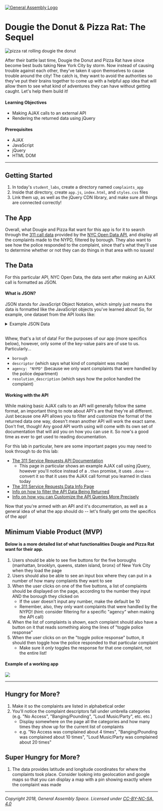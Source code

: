 [![General Assembly Logo](/ga_cog.png)](https://generalassemb.ly)

# Dougie the Donut & Pizza Rat: The Sequel

![pizza rat rolling dougie the donut](https://imgur.com/3vFgM5x.png)

After their battle last time, Dougie the Donut and Pizza Rat have since become best buds taking New York City by storm. Now instead of causing trouble against each other, they've taken it upon themselves to cause trouble around the city! The catch is, they want to avoid the authorities so they've put their brains together to come up with a helpful app idea that will allow them to see what kind of adventures they can have without getting caught. Let's help them build it! 

#### Learning Objectives

- Making AJAX calls to an external API 
- Rendering the returned data using jQuery

#### Prerequisites

- AJAX
- JavaScript
- jQuery
- HTML DOM

---

## Getting Started

1. In today's `student_labs`, create a directory named `complaints_app` 
1. Inside that directory, create `app.js`, `index.html`, and `styles.css` files 
1. Link them up, as well as the jQuery CDN library, and make sure all things are connected correctly! 

## The App 

Overall, what Dougie and Pizza Rat want for this app is for it to search through the [311 call data](https://data.cityofnewyork.us/Social-Services/311-Service-Requests-from-2010-to-Present/erm2-nwe9) provided by the [NYC Open Data API](http://opendata.cityofnewyork.us/), and display all the complaints made to the NYPD, filtered by borough. They also want to see how the police responded to the complaint, since that's what they'll use to determine whether or not they can do things in that area with no issues! 

## The Data 

For this particular API, NYC Open Data, the data sent after making an AJAX call is formatted as JSON. 

#### What is JSON? 

JSON stands for JavaScript Object Notation, which simply just means the data is formatted like the JavaScript objects you've learned about! So, for example, one dataset from the API looks like: 

<details><summary>Example JSON Data</summary>
  <strong>When collapsed</strong>
  <img src="https://i.imgur.com/9Xa3jAv.png"> 
  <strong>When opened to see all the key-value pairs</strong>
  <img src="https://i.imgur.com/wksEBdq.png">
</details>
<br>

Whew, that's a lot of data! For the purposes of our app (more specifics below), however, only some of the key-value pairs are of use to us. Particularly...
  * `borough`
  * `descriptor` (which says what kind of complaint was made)
  * `agency: "NYPD"` (because we only want complaints that were handled by the police department)
  * `resolution_description` (which says how the police handled the complaint)
  
#### Working with the API

While making basic AJAX calls to an API will generally follow the same format, an important thing to note about API's are that they're all different. Just because one API allows you to filter and customize the format of the returned data one way, doesn't mean another API will work the exact same. Don't fret, though! Any good API worth using will come with its own set of documentation that will aid you on how you can use it. So now's a good time as ever to get used to reading documentation. 

For this lab in particular, here are some important pages you may need to look through to do this lab: 
  * [The 311 Service Requests API Documentation](https://dev.socrata.com/foundry/data.cityofnewyork.us/fhrw-4uyv)
      * This page in particular shows an example AJAX call using jQuery, however you'll notice instead of a `.then` promise, it uses `.done` -- convert it so that it uses the AJAX call format you learned in class today
  * [The 311 Service Requests Data Info Page](https://data.cityofnewyork.us/Social-Services/311-Service-Requests-from-2010-to-Present/erm2-nwe9)
  * [Info on how to filter the API Data Being Returned](https://dev.socrata.com/docs/filtering.html)
  * [Info on how you can Customize the API Queries More Precisely](https://dev.socrata.com/docs/queries/)
  
Now that you're armed with an API and it's documentation, as well as a general idea of what the app should do -- let's finally get onto the specifics of the app!  

## Minimum Viable Product (MVP)

#### Below is a more detailed list of what functionalities Dougie and Pizza Rat want for their app. 

1. Users should be able to see five buttons for the five boroughs (manhattan, brooklyn, queens, staten island, bronx) of New York City when they load the page 
1. Users should also be able to see an input box where they can put in a number of how many complaints they want to see
1. When the user clicks on one of the five buttons, a list of complaints should be displayed on the page, according to the number they input AND the borough they clicked on
   * If the user doesn't input any number, make the default be 10
   * Remember, also, they only want complaints that were handled by the NYPD! (hint: consider filtering for a specific "agency" when making the API call)
1. When the list of complaints is shown, each complaint should also have a button on it that reads something along the lines of "toggle police response" 
1. When the user clicks on on the "toggle police response" button, it should then toggle how the police responded to that particular complaint
   * Make sure it _only_ toggles the response for that one complaint, not the entire list! 

#### Example of a working app

![](https://imgur.com/ssFKX3J.gif)

---

## Hungry for More? 

1. Make it so the complaints are listed in alphabetical order
1. You'll notice the complaint descriptors fall under umbrella categories (e.g. "No Access", "Banging/Pounding", "Loud Music/Party", etc. etc.) 
    * Display somewhere on the page all the categories and how many times they show up for the current list of complaints
    * e.g. "No Access was complained about 4 times", "Banging/Pounding was complained about 10 times", "Loud Music/Party was complained about 20 times"
  
## Super Hungry for More?

1. The data provides latitude and longitude coordinates for where the complaints took place. Consider looking into  geolocation and google maps so that you can display a map with a pin showing exactly where the complaint was made

---

*Copyright 2018, General Assembly Space. Licensed under [CC-BY-NC-SA, 4.0](https://creativecommons.org/licenses/by-nc-sa/4.0/)*

